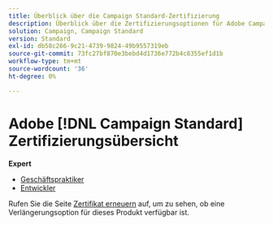```yaml
---
title: Überblick über die Campaign Standard-Zertifizierung
description: Überblick über die Zertifizierungsoptionen für Adobe Campaign Standard
solution: Campaign, Campaign Standard
version: Standard
exl-id: db58c266-9c21-4739-9824-49b9557319eb
source-git-commit: 73fc27bf870e3bebd4d1736e772b4c8355ef1d1b
workflow-type: tm+mt
source-wordcount: '36'
ht-degree: 0%

---
```


# Adobe [!DNL Campaign Standard] Zertifizierungsübersicht

**Expert**

* [Geschäftspraktiker](/help/certifications/acs/acs-e-business.md) <!--AD0-E307-->
* [Entwickler](/help/certifications/acs/acs-e-developer.md) <!--AD0-E306-->

Rufen Sie die Seite [Zertifikat erneuern](/help/certifications/renew.md) auf, um zu sehen, ob eine Verlängerungsoption für dieses Produkt verfügbar ist.
